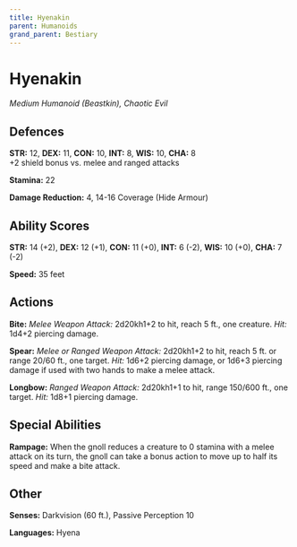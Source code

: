 ```yaml
---
title: Hyenakin
parent: Humanoids
grand_parent: Bestiary
---
```


# Hyenakin
*Medium Humanoid (Beastkin), Chaotic Evil*

## Defences
**STR:** 12, **DEX:** 11, **CON:** 10, **INT:** 8, **WIS:** 10, **CHA:** 8<br>
+2 shield bonus vs. melee and ranged attacks

**Stamina:** 22

**Damage Reduction:** 4, 14-16 Coverage (Hide Armour)

## Ability Scores
**STR:** 14 (+2), **DEX:** 12 (+1), **CON:** 11 (+0), **INT:** 6 (-2), **WIS:** 10 (+0), **CHA:** 7 (-2)

**Speed:** 35 feet

## Actions
**Bite:** *Melee Weapon Attack:* 2d20kh1+2 to hit, reach 5 ft., one creature. *Hit:* 1d4+2 piercing damage.

**Spear:** *Melee or Ranged Weapon Attack:* 2d20kh1+2 to hit, reach 5 ft. or range 20/60 ft., one target. *Hit:* 1d6+2 piercing damage, or 1d6+3 piercing damage if used with two hands to make a melee attack.

**Longbow:** *Ranged Weapon Attack:* 2d20kh1+1 to hit, range 150/600 ft., one target. *Hit:* 1d8+1 piercing damage.

## Special Abilities
**Rampage:** When the gnoll reduces a creature to 0 stamina with a melee attack on its turn, the gnoll can take a bonus action to move up to half its speed and make a bite attack.

## Other
**Senses:** Darkvision (60 ft.), Passive Perception 10

**Languages:** Hyena
